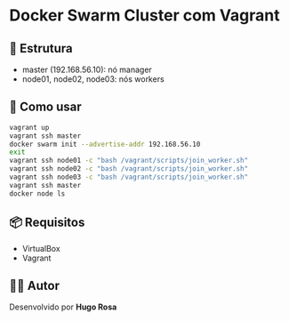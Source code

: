# Docker Swarm Cluster com Vagrant

## 🧩 Estrutura
- master (192.168.56.10): nó manager
- node01, node02, node03: nós workers

## 🚀 Como usar

```bash
vagrant up
vagrant ssh master
docker swarm init --advertise-addr 192.168.56.10
exit
vagrant ssh node01 -c "bash /vagrant/scripts/join_worker.sh"
vagrant ssh node02 -c "bash /vagrant/scripts/join_worker.sh"
vagrant ssh node03 -c "bash /vagrant/scripts/join_worker.sh"
vagrant ssh master
docker node ls
```

## 📦 Requisitos
- VirtualBox
- Vagrant

## 🧑‍💻 Autor
Desenvolvido por **Hugo Rosa**
